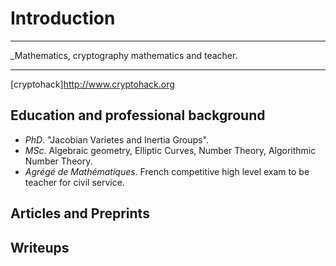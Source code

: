 # Introduction 

***
_Mathematics, cryptography  mathematics and teacher.  

***

[cryptohack]<http://www.cryptohack.org>

## Education and professional background

+ _PhD_. "Jacobian Varietes and Inertia Groups".
+ _MSc_. Algebraic geometry, Elliptic Curves, Number Theory, Algorithmic Number Theory.
+ _Agrégé de Mathématiques_. French competitive high level exam to be teacher for civil service.

## Articles and Preprints


## Writeups

